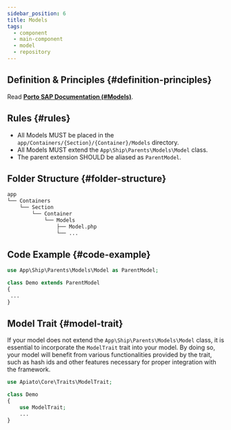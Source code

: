 ```yaml
---
sidebar_position: 6
title: Models
tags:
  - component
  - main-component
  - model
  - repository
---
```


## Definition & Principles {#definition-principles}

Read [**Porto SAP Documentation (#Models)**](https://github.com/Mahmoudz/Porto#definitions--principles).

## Rules {#rules}

- All Models MUST be placed in the `app/Containers/{Section}/{Container}/Models` directory.
- All Models MUST extend the `App\Ship\Parents\Models\Model` class.
- The parent extension SHOULD be aliased as `ParentModel`.

## Folder Structure {#folder-structure}

```markdown
app
└── Containers
    └── Section
        └── Container
            └── Models
                ├── Model.php
                └── ...
```

## Code Example {#code-example}

```php
use App\Ship\Parents\Models\Model as ParentModel;

class Demo extends ParentModel
{
 ...
}
```

## Model Trait {#model-trait}

If your model does not extend the `App\Ship\Parents\Models\Model` class,
it is essential to incorporate the `ModelTrait` trait into your model.
By doing so, your model will benefit from various functionalities provided by the trait,
such as hash ids and other features necessary for proper integration with the framework.

```php
use Apiato\Core\Traits\ModelTrait;

class Demo
{
    use ModelTrait;
    ...
}
```
